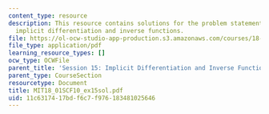 ```yaml
---
content_type: resource
description: This resource contains solutions for the problem statements related to
  implicit differentiation and inverse functions.
file: https://ol-ocw-studio-app-production.s3.amazonaws.com/courses/18-01sc-single-variable-calculus-fall-2010/11c6317417bdf6c7f976183481025646_MIT18_01SCF10_ex15sol.pdf
file_type: application/pdf
learning_resource_types: []
ocw_type: OCWFile
parent_title: 'Session 15: Implicit Differentiation and Inverse Functions'
parent_type: CourseSection
resourcetype: Document
title: MIT18_01SCF10_ex15sol.pdf
uid: 11c63174-17bd-f6c7-f976-183481025646
---
```

